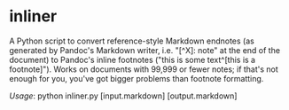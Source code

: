# inliner

A Python script to convert reference-style Markdown endnotes (as generated by Pandoc's Markdown writer, i.e. "[^X]: note" at the end of the document) to Pandoc's inline footnotes ("this is some text^[this is a footnote]"). Works on documents with 99,999 or fewer notes; if that's not enough for you, you've got bigger problems than footnote formatting.

*Usage*: python inliner.py [input.markdown] [output.markdown]
